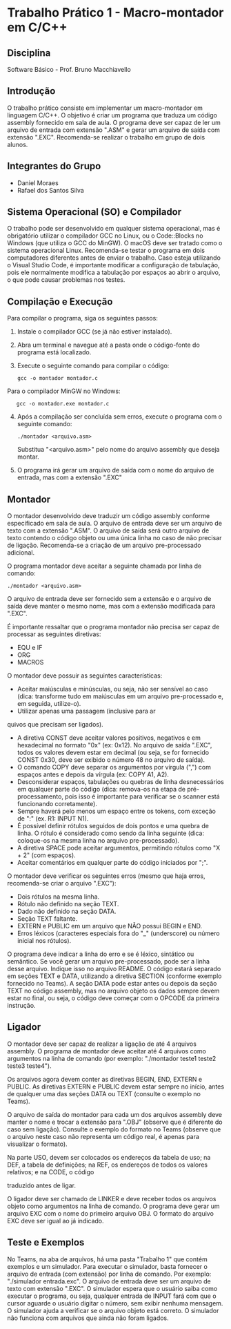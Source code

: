 # Trabalho Prático 1 - Macro-montador em C/C++

## Disciplina
Software Básico - Prof. Bruno Macchiavello

## Introdução
O trabalho prático consiste em implementar um macro-montador em linguagem C/C++. O objetivo é criar um programa que traduza um código assembly fornecido em sala de aula. O programa deve ser capaz de ler um arquivo de entrada com extensão ".ASM" e gerar um arquivo de saída com extensão ".EXC". Recomenda-se realizar o trabalho em grupo de dois alunos.

## Integrantes do Grupo
- Daniel Moraes
- Rafael dos Santos Silva


## Sistema Operacional (SO) e Compilador
O trabalho pode ser desenvolvido em qualquer sistema operacional, mas é obrigatório utilizar o compilador GCC no Linux, ou o Code::Blocks no Windows (que utiliza o GCC do MinGW). O macOS deve ser tratado como o sistema operacional Linux. Recomenda-se testar o programa em dois computadores diferentes antes de enviar o trabalho. Caso esteja utilizando o Visual Studio Code, é importante modificar a configuração de tabulação, pois ele normalmente modifica a tabulação por espaços ao abrir o arquivo, o que pode causar problemas nos testes.

## Compilação e Execução
Para compilar o programa, siga os seguintes passos:

1. Instale o compilador GCC (se já não estiver instalado).
2. Abra um terminal e navegue até a pasta onde o código-fonte do programa está localizado.
3. Execute o seguinte comando para compilar o código:

   ```
   gcc -o montador montador.c
   ```
Para o compilador MinGW no Windows:
```
   gcc -o montador.exe montador.c
```

4. Após a compilação ser concluída sem erros, execute o programa com o seguinte comando:

   ```
   ./montador <arquivo.asm>
   ```

   Substitua "<arquivo.asm>" pelo nome do arquivo assembly que deseja montar.


5. O programa irá gerar um arquivo de saída com o nome do arquivo de entrada, mas com a extensão ".EXC"



## Montador
O montador desenvolvido deve traduzir um código assembly conforme especificado em sala de aula. O arquivo de entrada deve ser um arquivo de texto com a extensão ".ASM". O arquivo de saída será outro arquivo de texto contendo o código objeto ou uma única linha no caso de não precisar de ligação. Recomenda-se a criação de um arquivo pre-processado adicional.

O programa montador deve aceitar a seguinte chamada por linha de comando:

```
./montador <arquivo.asm>
```

O arquivo de entrada deve ser fornecido sem a extensão e o arquivo de saída deve manter o mesmo nome, mas com a extensão modificada para ".EXC".

É importante ressaltar que o programa montador não precisa ser capaz de processar as seguintes diretivas:

- EQU e IF
- ORG
- MACROS

O montador deve possuir as seguintes características:

- Aceitar maiúsculas e minúsculas, ou seja, não ser sensível ao caso (dica: transforme tudo em maiúsculas em um arquivo pre-processado e, em seguida, utilize-o).
- Utilizar apenas uma passagem (inclusive para ar

quivos que precisam ser ligados).
- A diretiva CONST deve aceitar valores positivos, negativos e em hexadecimal no formato "0x" (ex: 0x12). No arquivo de saída ".EXC", todos os valores devem estar em decimal (ou seja, se for fornecido CONST 0x30, deve ser exibido o número 48 no arquivo de saída).
- O comando COPY deve separar os argumentos por vírgula (",") com espaços antes e depois da vírgula (ex: COPY A1, A2).
- Desconsiderar espaços, tabulações ou quebras de linha desnecessários em qualquer parte do código (dica: remova-os na etapa de pré-processamento, pois isso é importante para verificar se o scanner está funcionando corretamente).
- Sempre haverá pelo menos um espaço entre os tokens, com exceção de ":" (ex. R1: INPUT N1).
- É possível definir rótulos seguidos de dois pontos e uma quebra de linha. O rótulo é considerado como sendo da linha seguinte (dica: coloque-os na mesma linha no arquivo pre-processado).
- A diretiva SPACE pode aceitar argumentos, permitindo rótulos como "X + 2" (com espaços).
- Aceitar comentários em qualquer parte do código iniciados por ";".

O montador deve verificar os seguintes erros (mesmo que haja erros, recomenda-se criar o arquivo ".EXC"):

- Dois rótulos na mesma linha.
- Rótulo não definido na seção TEXT.
- Dado não definido na seção DATA.
- Seção TEXT faltante.
- EXTERN e PUBLIC em um arquivo que NÃO possui BEGIN e END.
- Erros léxicos (caracteres especiais fora do "_" (underscore) ou número inicial nos rótulos).

O programa deve indicar a linha do erro e se é léxico, sintático ou semântico. Se você gerar um arquivo pre-processado, pode ser a linha desse arquivo. Indique isso no arquivo README. O código estará separado em seções TEXT e DATA, utilizando a diretiva SECTION (conforme exemplo fornecido no Teams). A seção DATA pode estar antes ou depois da seção TEXT no código assembly, mas no arquivo objeto os dados sempre devem estar no final, ou seja, o código deve começar com o OPCODE da primeira instrução.

## Ligador
O montador deve ser capaz de realizar a ligação de até 4 arquivos assembly. O programa de montador deve aceitar até 4 arquivos como argumentos na linha de comando (por exemplo: "./montador teste1 teste2 teste3 teste4").

Os arquivos agora devem conter as diretivas BEGIN, END, EXTERN e PUBLIC. As diretivas EXTERN e PUBLIC devem estar sempre no início, antes de qualquer uma das seções DATA ou TEXT (consulte o exemplo no Teams).

O arquivo de saída do montador para cada um dos arquivos assembly deve manter o nome e trocar a extensão para ".OBJ" (observe que é diferente do caso sem ligação). Consulte o exemplo do formato no Teams (observe que o arquivo neste caso não representa um código real, é apenas para visualizar o formato).

Na parte USO, devem ser colocados os endereços da tabela de uso; na DEF, a tabela de definições; na REF, os endereços de todos os valores relativos; e na CODE, o código

 traduzido antes de ligar.

O ligador deve ser chamado de LINKER e deve receber todos os arquivos objeto como argumentos na linha de comando. O programa deve gerar um arquivo EXC com o nome do primeiro arquivo OBJ. O formato do arquivo EXC deve ser igual ao já indicado.

## Teste e Exemplos
No Teams, na aba de arquivos, há uma pasta "Trabalho 1" que contém exemplos e um simulador. Para executar o simulador, basta fornecer o arquivo de entrada (com extensão) por linha de comando. Por exemplo: "./simulador entrada.exc". O arquivo de entrada deve ser um arquivo de texto com extensão ".EXC". O simulador espera que o usuário saiba como executar o programa, ou seja, qualquer entrada de INPUT fará com que o cursor aguarde o usuário digitar o número, sem exibir nenhuma mensagem. O simulador ajuda a verificar se o arquivo objeto está correto. O simulador não funciona com arquivos que ainda não foram ligados.
